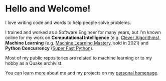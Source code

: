 # Hello and Welcome!

I love writing code and words to help people solve problems.

I trained and worked as a Software Engineer for many years, but I'm known online for my work on **Computational Intelligence** (e.g. [Clever Algorithms](https://cleveralgorithms.com)), **Machine Learning** (e.g. [Machine Learning Mastery](https://MachineLearningMastery.com), sold in 2021) and **Python Concurrency** ([Super Fast Python](https://SuperFastPython.com)).

Most of my public repositories are related to machine learning or to my hobby as a Quake archivist.

You can learn more about me and my projects on my [personal homepage](https://jasonbrownlee.me/).